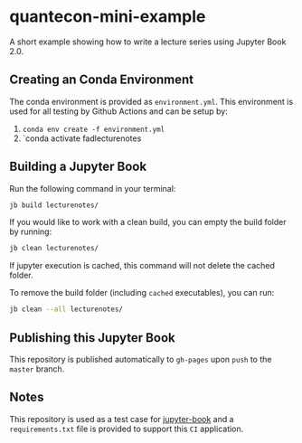 # quantecon-mini-example

A short example showing how to write a lecture series using Jupyter Book 2.0.

## Creating an Conda Environment

The conda environment is provided as `environment.yml`. This environment is used for all testing by Github Actions and can be setup by:

1. `conda env create -f environment.yml`
2. `conda activate fadlecturenotes

## Building a Jupyter Book

Run the following command in your terminal:

```bash
jb build lecturenotes/
```

If you would like to work with a clean build, you can empty the build folder by running:

```bash
jb clean lecturenotes/
```

If jupyter execution is cached, this command will not delete the cached folder. 

To remove the build folder (including `cached` executables), you can run:

```bash
jb clean --all lecturenotes/
```

## Publishing this Jupyter Book

This repository is published automatically to `gh-pages` upon `push` to the `master` branch.

## Notes

This repository is used as a test case for [jupyter-book](https://github.com/executablebooks/jupyter-book) and 
a `requirements.txt` file is provided to support this `CI` application.